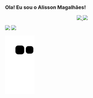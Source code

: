 ### Ola! Eu sou o Alisson Magalhães!


<div align="center">
  <a href="https://github.com/alisson-ap">
  <img height="180em" src="https://github-readme-stats.vercel.app/api?username=alisson-ap&show_icons=true&theme=dracula&include_all_commits=true&count_private=true"/>
  <img height="180em" src="https://github-readme-stats.vercel.app/api/top-langs/?username=alisson-ap&layout=compact&langs_count=7&theme=dracula"/>
</div>

  <a href = "mailto:alisson08silva@gmail.com"><img src="https://img.shields.io/badge/-Gmail-%23333?style=for-the-badge&logo=gmail&logoColor=white" target="_blank"></a>
  <a href="https://www.linkedin.com/in/alisson-magalh%C3%A3es-629820187/" target="_blank"><img src="https://img.shields.io/badge/-LinkedIn-%230077B5?style=for-the-badge&logo=linkedin&logoColor=white" target="_blank"></a> 
  
  ![Snake animation](https://github.com/rafaballerini/rafaballerini/blob/output/github-contribution-grid-snake.svg)
